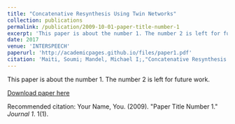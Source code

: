 ```yaml
---
title: "Concatenative Resynthesis Using Twin Networks"
collection: publications
permalink: /publication/2009-10-01-paper-title-number-1
excerpt: 'This paper is about the number 1. The number 2 is left for future work.'
date: 2017
venue: 'INTERSPEECH'
paperurl: 'http://academicpages.github.io/files/paper1.pdf'
citation: 'Maiti, Soumi; Mandel, Michael I;,"Concatenative Resynthesis Using Twin Networks.",INTERSPEECH,2017,.'
---
```

This paper is about the number 1. The number 2 is left for future work.

[Download paper here](http://academicpages.github.io/files/paper1.pdf)

Recommended citation: Your Name, You. (2009). "Paper Title Number 1." <i>Journal 1</i>. 1(1).
